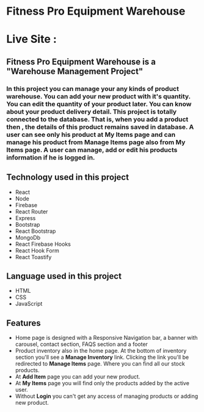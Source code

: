 # Fitness Pro Equipment Warehouse

# Live Site : []()

## Fitness Pro Equipment Warehouse is a "Warehouse Management Project"

### In this project you can manage your any kinds of product warehouse. You can add your new product with it's quantity. You can edit the quantity of your product later. You can know about your product delivery detail. This project is totally connected to the database. That is, when you add a product then , the details of this product remains saved in database. A user can see only his product at **My Items** page and can manage his product from **Manage Items** page also from **My Items** page. A user can manage, add or edit his products information if he is logged in. 

## Technology used in this project
* React
* Node
* Firebase
* React Router
* Express
* Bootstrap
* React Bootstrap
* MongoDb
* React Firebase Hooks
* React Hook Form
* React Toastify

## Language used in this project
* HTML
* CSS
* JavaScript

## Features
* Home page is designed with a Responsive Navigation bar, a banner with carousel, contact section, FAQS section and a footer
* Product inventory also in the home page. At the bottom of inventory section you'll see a **Manage Inventory** link. Clicking the link you'll be redirected to **Manage Items** page. Where you can find all our stock products.
* At **Add Item** page you can add your new product.
* At **My Items** page you will find only the products added by the active user.
* Without **Login** you can't get any access of managing products or adding new product.

